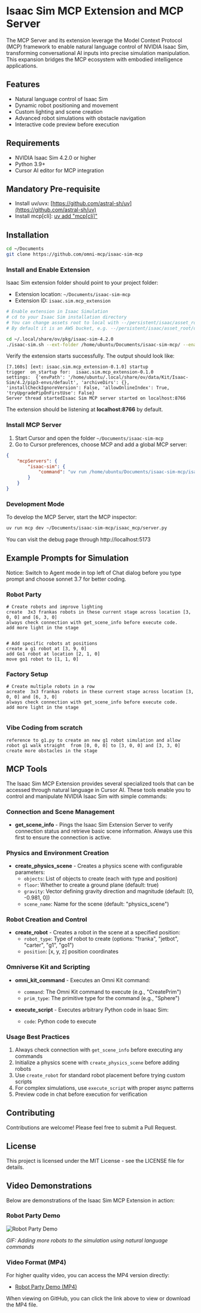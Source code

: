 # Isaac Sim MCP Extension and MCP Server

The MCP Server and its extension leverage the Model Context Protocol (MCP) framework to enable natural language control of NVIDIA Isaac Sim, transforming conversational AI inputs into precise simulation manipulation. This expansion bridges the MCP ecosystem with embodied intelligence applications.

## Features

- Natural language control of Isaac Sim
- Dynamic robot positioning and movement
- Custom lighting and scene creation
- Advanced robot simulations with obstacle navigation
- Interactive code preview before execution

## Requirements

- NVIDIA Isaac Sim 4.2.0 or higher
- Python 3.9+
- Cursor AI editor for MCP integration

## **Mandatory** Pre-requisite

- Install uv/uvx: [https://github.com/astral-sh/uv](https://github.com/astral-sh/uv)
- Install mcp[cli]: [uv add "mcp[cli]"](https://pypi.org/project/mcp/)

## Installation

```bash
cd ~/Documents
git clone https://github.com/omni-mcp/isaac-sim-mcp
```

### Install and Enable Extension

Isaac Sim extension folder should point to your project folder:
- Extension location: `~/Documents/isaac-sim-mcp` 
- Extension ID: `isaac.sim.mcp_extension`

```bash
# Enable extension in Isaac Simulation
# cd to your Isaac Sim installation directory
# You can change assets root to local with --/persistent/isaac/asset_root/default="<your asset location>"
# By default it is an AWS bucket, e.g. --/persistent/isaac/asset_root/default="/share/Assets/Isaac/4.2"

cd ~/.local/share/ov/pkg/isaac-sim-4.2.0
./isaac-sim.sh --ext-folder /home/ubuntu/Documents/isaac-sim-mcp/ --enable isaac.sim.mcp_extension 
```

Verify the extension starts successfully. The output should look like:

```
[7.160s] [ext: isaac.sim.mcp_extension-0.1.0] startup
trigger  on_startup for:  isaac.sim.mcp_extension-0.1.0
settings:  {'envPath': '/home/ubuntu/.local/share/ov/data/Kit/Isaac-Sim/4.2/pip3-envs/default', 'archiveDirs': {}, 'installCheckIgnoreVersion': False, 'allowOnlineIndex': True, 'tryUpgradePipOnFirstUse': False}
Server thread startedIsaac Sim MCP server started on localhost:8766
```

The extension should be listening at **localhost:8766** by default.



### Install MCP Server

1. Start Cursor and open the folder `~/Documents/isaac-sim-mcp`
2. Go to Cursor preferences, choose MCP and add a global MCP server:

```json
{
    "mcpServers": {
        "isaac-sim": {
            "command": "uv run /home/ubuntu/Documents/isaac-sim-mcp/isaac_mcp/server.py"
        }
    }
}
```

### Development Mode

To develop the MCP Server, start the MCP inspector:

```bash
uv run mcp dev ~/Documents/isaac-sim-mcp/isaac_mcp/server.py
```

You can visit the debug page through http://localhost:5173

## Example Prompts for Simulation
Notice: Switch to Agent mode in top left of Chat dialog before you type prompt and choose sonnet 3.7 for better coding.

### Robot Party
```
# Create robots and improve lighting
create  3x3 frankas robots in these current stage across location [3, 0, 0] and [6, 3, 0]
always check connection with get_scene_info before execute code.
add more light in the stage


# Add specific robots at positions
create a g1 robot at [3, 9, 0]
add Go1 robot at location [2, 1, 0]
move go1 robot to [1, 1, 0]
```

### Factory Setup
```
# Create multiple robots in a row
acreate  3x3 frankas robots in these current stage across location [3, 0, 0] and [6, 3, 0]
always check connection with get_scene_info before execute code.
add more light in the stage


```
### Vibe Coding from scratch
```
reference to g1.py to create an new g1 robot simulation and allow robot g1 walk straight  from [0, 0, 0] to [3, 0, 0] and [3, 3, 0]
create more obstacles in the stage

```

## MCP Tools

The Isaac Sim MCP Extension provides several specialized tools that can be accessed through natural language in Cursor AI. These tools enable you to control and manipulate NVIDIA Isaac Sim with simple commands:

### Connection and Scene Management

- **get_scene_info** - Pings the Isaac Sim Extension Server to verify connection status and retrieve basic scene information. Always use this first to ensure the connection is active.

### Physics and Environment Creation

- **create_physics_scene** - Creates a physics scene with configurable parameters:
  - `objects`: List of objects to create (each with type and position)
  - `floor`: Whether to create a ground plane (default: true)
  - `gravity`: Vector defining gravity direction and magnitude (default: [0, -0.981, 0])
  - `scene_name`: Name for the scene (default: "physics_scene")

### Robot Creation and Control

- **create_robot** - Creates a robot in the scene at a specified position:
  - `robot_type`: Type of robot to create (options: "franka", "jetbot", "carter", "g1", "go1")
  - `position`: [x, y, z] position coordinates

### Omniverse Kit and Scripting

- **omni_kit_command** - Executes an Omni Kit command:
  - `command`: The Omni Kit command to execute (e.g., "CreatePrim")
  - `prim_type`: The primitive type for the command (e.g., "Sphere")

- **execute_script** - Executes arbitrary Python code in Isaac Sim:
  - `code`: Python code to execute

### Usage Best Practices

1. Always check connection with `get_scene_info` before executing any commands
2. Initialize a physics scene with `create_physics_scene` before adding robots
3. Use `create_robot` for standard robot placement before trying custom scripts
4. For complex simulations, use `execute_script` with proper async patterns
5. Preview code in chat before execution for verification

## Contributing

Contributions are welcome! Please feel free to submit a Pull Request.

## License

This project is licensed under the MIT License - see the LICENSE file for details.

## Video Demonstrations

Below are demonstrations of the Isaac Sim MCP Extension in action:

### Robot Party Demo

![Robot Party Demo](media/add_more_robot_into_party.gif)

*GIF: Adding more robots to the simulation using natural language commands*


### Video Format (MP4)

For higher quality video, you can access the MP4 version directly:

- [Robot Party Demo (MP4)](media/add_more_robot_into_party.mp4)

When viewing on GitHub, you can click the link above to view or download the MP4 file.
